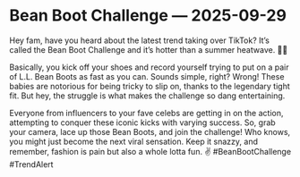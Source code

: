 # Bean Boot Challenge — 2025-09-29

Hey fam, have you heard about the latest trend taking over TikTok? It’s called the Bean Boot Challenge and it’s hotter than a summer heatwave. 🥾💃

Basically, you kick off your shoes and record yourself trying to put on a pair of L.L. Bean Boots as fast as you can. Sounds simple, right? Wrong! These babies are notorious for being tricky to slip on, thanks to the legendary tight fit. But hey, the struggle is what makes the challenge so dang entertaining.

Everyone from influencers to your fave celebs are getting in on the action, attempting to conquer these iconic kicks with varying success. So, grab your camera, lace up those Bean Boots, and join the challenge! Who knows, you might just become the next viral sensation. Keep it snazzy, and remember, fashion is pain but also a whole lotta fun. ✌️ #BeanBootChallenge #TrendAlert